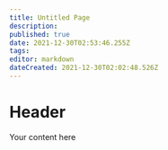```yaml
---
title: Untitled Page
description: 
published: true
date: 2021-12-30T02:53:46.255Z
tags: 
editor: markdown
dateCreated: 2021-12-30T02:02:48.526Z
---
```


# Header
Your content here